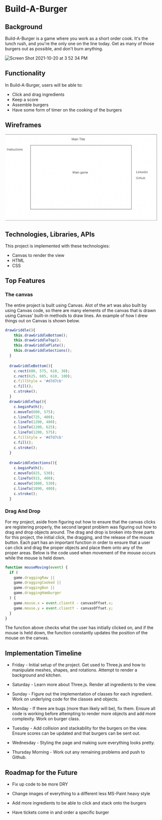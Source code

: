 # Build-A-Burger

## Background

Build-A-Burger is a game where you work as a short order cook. It's the lunch rush, and you're the only one on the line today. Get as many of those burgers out as possible, and don't burn anything.

![Screen Shot 2021-10-20 at 3 52 34 PM](https://user-images.githubusercontent.com/66882632/138208527-46393cb1-9a35-4e07-b5ad-604175ae8c5b.png)

## Functionality

In Build-A-Burger, users will be able to:

- Click and drag ingredients
- Keep a score
- Assemble burgers
- Have some form of timer on the cooking of the burgers

## Wireframes

<img src='src/imgs/wireframe.png'/>

## Technologies, Libraries, APIs

This project is implemented with these technologies:

- Canvas to render the view
- HTML
- CSS

## Top Features

### The canvas

The entire project is built using Canvas. Alot of the art was also built by using Canvas code, so there are many elements of the canvas that is drawn using
Canvas' built-in methods to draw lines. An example of how I drew things out on Canvas is shown below.

```javascript
drawGriddle(){
    this.drawGriddleBottom();
    this.drawGriddleTop();
    this.drawGriddlePlate();
    this.drawGriddleSections();
  }

  drawGriddleBottom(){
    c.rect(600, 575, 610, 30);
    c.rect(625, 605, 610, 100);
    c.fillStyle = '#d7d7cb'
    c.fill();
    c.stroke();
  }
  drawGriddleTop(){
    c.beginPath();
    c.moveTo(600, 575);
    c.lineTo(725, 400);
    c.lineTo(1200, 400);
    c.lineTo(1200, 625);
    c.lineTo(1200, 575);
    c.fillStyle = '#d7d7cb'
    c.fill();
    c.stroke();
  }

  drawGriddleSections(){
    c.beginPath();
    c.moveTo(825, 530);
    c.lineTo(915, 400);
    c.moveTo(1000, 530);
    c.lineTo(1090, 400);
    c.stroke();
  }
```

### Drag And Drop

For my project, aside from figuring out how to ensure that the canvas clicks are registering properly, the second largest problem was figuring out how to drag and drop objects around. The drag and drop is broken into three parts for this project, the initial click, the dragging, and the release of the mouse button. Each part has an important function in order to ensure that a user can click and drag the proper objects and place them onto any of the proper areas. Below is the code used when movement of the mouse occurs while the mouse is held down.

```javascript
function mouseMoving(event) {
  if (
    game.draggingRaw ||
    game.draggingCooked ||
    game.draggingBun ||
    game.draggingHamburger
  ) {
    game.mouse.x = event.clientX - canvasOffset.x;
    game.mouse.y = event.clientY - canvasOffset.y;
  }
}
```

The function above checks what the user has initially clicked on, and if the mouse is held down, the function constantly updates the position of the mouse on the canvas.

## Implementation Timeline

- Friday - Initial setup of the project. Get used to Three.js and how to manipulate meshes, shapes, and rotations. Attempt to render a background and kitchen.

- Saturday - Learn more about Three.js. Render all ingredients to the view.

- Sunday - Figure out the implementation of classes for each ingredient. Work on underlying code for the classes and objects.

- Monday - If there are bugs (more than likely will be), fix them. Ensure all code is working before attempting to render more objects and add more complexity. Work on burger class.

- Tuesday - Add collision and stackability for the burgers on the view. Ensure scores can be updated and that burgers can be sent out.

- Wednesday - Styling the page and making sure everything looks pretty.

- Thursday Morning - Work out any remaining problems and push to Github.

## Roadmap for the Future

- Fix up code to be more DRY

- Change images of everything to a different less MS-Paint heavy style

- Add more ingredients to be able to click and stack onto the burgers

- Have tickets come in and order a specific burger
